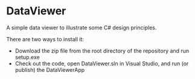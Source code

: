 # DataViewer
A simple data viewer to illustrate some C# design principles.

There are two ways to install it:
* Download the zip file from the root directory of the repository and run setup.exe
* Check out the code, open DataViewer.sln in Visual Studio, and run (or publish) the DataViewerApp

